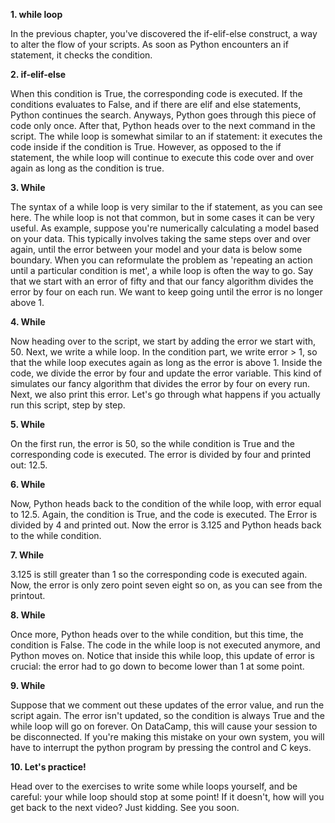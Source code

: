 **1. while loop**

In the previous chapter, you've discovered the if-elif-else construct, a way to alter the flow of your scripts. As soon as Python encounters an if statement, it checks the condition.

**2. if-elif-else**

When this condition is True, the corresponding code is executed. If the conditions evaluates to False, and if there are elif and else statements, Python continues the search. Anyways, Python goes through this piece of code only once. After that, Python heads over to the next command in the script. The while loop is somewhat similar to an if statement: it executes the code inside if the condition is True. However, as opposed to the if statement, the while loop will continue to execute this code over and over again as long as the condition is true.

**3. While**

The syntax of a while loop is very similar to the if statement, as you can see here. The while loop is not that common, but in some cases it can be very useful. As example, suppose you're numerically calculating a model based on your data. This typically involves taking the same steps over and over again, until the error between your model and your data is below some boundary. When you can reformulate the problem as 'repeating an action until a particular condition is met', a while loop is often the way to go. Say that we start with an error of fifty and that our fancy algorithm divides the error by four on each run. We want to keep going until the error is no longer above 1.

**4. While**

Now heading over to the script, we start by adding the error we start with, 50. Next, we write a while loop. In the condition part, we write error > 1, so that the while loop executes again as long as the error is above 1. Inside the code, we divide the error by four and update the error variable. This kind of simulates our fancy algorithm that divides the error by four on every run. Next, we also print this error. Let's go through what happens if you actually run this script, step by step.

**5. While**

On the first run, the error is 50, so the while condition is True and the corresponding code is executed. The error is divided by four and printed out: 12.5.

**6. While**

Now, Python heads back to the condition of the while loop, with error equal to 12.5. Again, the condition is True, and the code is executed. The Error is divided by 4 and printed out. Now the error is 3.125 and Python heads back to the while condition.

**7. While**

3.125 is still greater than 1 so the corresponding code is executed again. Now, the error is only zero point seven eight so on, as you can see from the printout.

**8. While**

Once more, Python heads over to the while condition, but this time, the condition is False. The code in the while loop is not executed anymore, and Python moves on. Notice that inside this while loop, this update of error is crucial: the error had to go down to become lower than 1 at some point.

**9. While**

Suppose that we comment out these updates of the error value, and run the script again. The error isn't updated, so the condition is always True and the while loop will go on forever. On DataCamp, this will cause your session to be disconnected. If you're making this mistake on your own system, you will have to interrupt the python program by pressing the control and C keys.

**10. Let's practice!**

Head over to the exercises to write some while loops yourself, and be careful: your while loop should stop at some point! If it doesn't, how will you get back to the next video? Just kidding. See you soon.